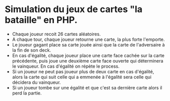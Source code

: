 # Simulation du jeux de cartes "la bataille" en PHP.
* Chaque joueur recoit 26 cartes aléatoires.
* A chaque tour, chaque joueur retourne une carte, la plus forte l'emporte.
* Le joueur gagant place sa carte jouée ainsi que la carte de l'adversaire à la fin de son deck.
* En cas d'égalité, chaque joueur place une carte face cachée sur la carte précédente, puis joue une deuxième carte face ouverte qui déterminera le vainqueur. En cas d'égalité on répète le process. 
* Si un joueur ne peut pas joueur plus de deux carte en cas d'égalité, alors la carte qui suit celle qui a emmenée à l'égalité sera celle qui décidera du vainqueur.
* Si un joueur tombe sur une égalité et que c'est sa dernière carte alors il perd la partie.
